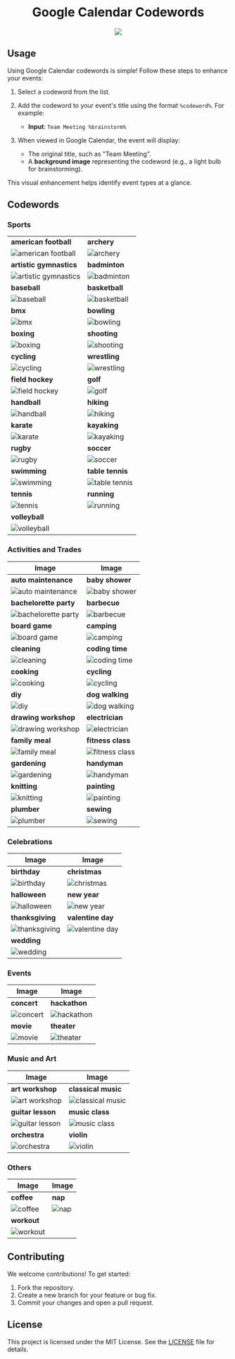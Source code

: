 <h1 align="center">Google Calendar Codewords</h1>
<p align="center">
  <img src=https://github.com/user-attachments/assets/444b12f8-2354-42c2-91bf-3b265969793f >
</p>

## Usage

Using Google Calendar codewords is simple! Follow these steps to enhance your events:

1. Select a codeword from the list.
2. Add the codeword to your event's title using the format `%codeword%`. For example:
   - **Input**: `Team Meeting %brainstorm%`

3. When viewed in Google Calendar, the event will display:
   - The original title, such as "Team Meeting".
   - A **background image** representing the codeword (e.g., a light bulb for brainstorming).

This visual enhancement helps identify event types at a glance.

## Codewords

### Sports

|                          |                          |
|-------------------------------|-------------------------------|
| **american football**         | **archery**                  |
| ![american football](https://ssl.gstatic.com/calendar/images/eventillustrations/v1/img_americanfootball_1x.jpg) | ![archery](https://ssl.gstatic.com/calendar/images/eventillustrations/v1/img_archery_1x.jpg) |
| **artistic gymnastics**       | **badminton**                |
| ![artistic gymnastics](https://ssl.gstatic.com/calendar/images/eventillustrations/v1/img_artisticgymnastics_1x.jpg) | ![badminton](https://ssl.gstatic.com/calendar/images/eventillustrations/v1/img_badminton_1x.jpg) |
| **baseball**                  | **basketball**               |
| ![baseball](https://ssl.gstatic.com/calendar/images/eventillustrations/v1/img_baseball_1x.jpg) | ![basketball](https://ssl.gstatic.com/calendar/images/eventillustrations/v1/img_basketball_1x.jpg) |
| **bmx**                       | **bowling**                  |
| ![bmx](https://ssl.gstatic.com/calendar/images/eventillustrations/v1/img_cyclingbmx_1x.jpg) | ![bowling](https://ssl.gstatic.com/calendar/images/eventillustrations/v1/img_bowling_1x.jpg) |
| **boxing**                    | **shooting**     |
| ![boxing](https://ssl.gstatic.com/calendar/images/eventillustrations/v1/img_boxing_1x.jpg) | ![shooting](https://ssl.gstatic.com/calendar/images/eventillustrations/v1/img_shooting_1x.jpg) |
| **cycling**                   | **wrestling**                |
| ![cycling](https://ssl.gstatic.com/calendar/images/eventillustrations/v1/img_cycling_1x.jpg) | ![wrestling](https://ssl.gstatic.com/calendar/images/eventillustrations/v1/img_wrestling_1x.jpg) |
| **field hockey**              | **golf**                     |
| ![field hockey](https://ssl.gstatic.com/calendar/images/eventillustrations/v1/img_fieldhockey_1x.jpg) | ![golf](https://ssl.gstatic.com/calendar/images/eventillustrations/v1/img_golf_1x.jpg) |
| **handball**                  | **hiking**                   |
| ![handball](https://ssl.gstatic.com/calendar/images/eventillustrations/v1/img_handball_1x.jpg) | ![hiking](https://ssl.gstatic.com/calendar/images/eventillustrations/v1/img_hiking_1x.jpg) |
| **karate**                    | **kayaking**                 |
| ![karate](https://ssl.gstatic.com/calendar/images/eventillustrations/v1/img_karate_1x.jpg) | ![kayaking](https://ssl.gstatic.com/calendar/images/eventillustrations/v1/img_kayaking_1x.jpg) |
| **rugby**                     | **soccer**                   |
| ![rugby](https://ssl.gstatic.com/calendar/images/eventillustrations/v1/img_rugbysevens_1x.jpg) | ![soccer](https://ssl.gstatic.com/calendar/images/eventillustrations/v1/img_soccer_1x.jpg) |
| **swimming**                  | **table tennis**             |
| ![swimming](https://ssl.gstatic.com/calendar/images/eventillustrations/v1/img_swimming_1x.jpg) | ![table tennis](https://ssl.gstatic.com/calendar/images/eventillustrations/v1/img_pingpong_1x.jpg) |
| **tennis**                    | **running**                  |
| ![tennis](https://ssl.gstatic.com/calendar/images/eventillustrations/v1/img_tennis_1x.jpg) | ![running](https://ssl.gstatic.com/calendar/images/eventillustrations/v1/img_running_1x.jpg) |
| **volleyball**                |
| ![volleyball](https://ssl.gstatic.com/calendar/images/eventillustrations/v1/img_volleyball_1x.jpg) |

### Activities and Trades

| Image                         | Image                         |
|-------------------------------|-------------------------------|
| **auto maintenance**          | **baby shower**               |
| ![auto maintenance](https://ssl.gstatic.com/calendar/images/eventillustrations/v1/img_autorepair_1x.jpg) | ![baby shower](https://ssl.gstatic.com/calendar/images/eventillustrations/v1/img_babyshower_1x.jpg) |
| **bachelorette party**        | **barbecue**                  |
| ![bachelorette party](https://ssl.gstatic.com/calendar/images/eventillustrations/v1/img_bachelorette_1x.jpg) | ![barbecue](https://ssl.gstatic.com/calendar/images/eventillustrations/v1/img_barbecue_1x.jpg) |
| **board game**                | **camping**                   |
| ![board game](https://ssl.gstatic.com/calendar/images/eventillustrations/v1/img_boardgames_1x.jpg) | ![camping](https://ssl.gstatic.com/calendar/images/eventillustrations/v1/img_camping_1x.jpg) |
| **cleaning**                  | **coding time**               |
| ![cleaning](https://ssl.gstatic.com/calendar/images/eventillustrations/v1/img_cleaning_1x.jpg) | ![coding time](https://ssl.gstatic.com/calendar/images/eventillustrations/v1/img_coding_1x.jpg) |
| **cooking**                   | **cycling**                   |
| ![cooking](https://ssl.gstatic.com/calendar/images/eventillustrations/v1/img_cooking_1x.jpg) | ![cycling](https://ssl.gstatic.com/calendar/images/eventillustrations/v1/img_cycling_1x.jpg) |
| **diy**                       | **dog walking**               |
| ![diy](https://ssl.gstatic.com/calendar/images/eventillustrations/v1/img_diy_1x.jpg) | ![dog walking](https://ssl.gstatic.com/calendar/images/eventillustrations/v1/img_dogwalking_1x.jpg) |
| **drawing workshop**          | **electrician**               |
| ![drawing workshop](https://ssl.gstatic.com/calendar/images/eventillustrations/v1/img_drawingworkshop_1x.jpg) | ![electrician](https://ssl.gstatic.com/calendar/images/eventillustrations/v1/img_electrician_1x.jpg) |
| **family meal**               | **fitness class**             |
| ![family meal](https://ssl.gstatic.com/calendar/images/eventillustrations/v1/img_familymeal_1x.jpg) | ![fitness class](https://ssl.gstatic.com/calendar/images/eventillustrations/v1/img_fitnessclass_1x.jpg) |
| **gardening**                 | **handyman**                  |
| ![gardening](https://ssl.gstatic.com/calendar/images/eventillustrations/v1/img_gardening_1x.jpg) | ![handyman](https://ssl.gstatic.com/calendar/images/eventillustrations/v1/img_handyman_1x.jpg) |
| **knitting**                  | **painting**                  |
| ![knitting](https://ssl.gstatic.com/calendar/images/eventillustrations/v1/img_knitting_1x.jpg) | ![painting](https://ssl.gstatic.com/calendar/images/eventillustrations/v1/img_painting_1x.jpg) |
| **plumber**                   | **sewing**                    |
| ![plumber](https://ssl.gstatic.com/calendar/images/eventillustrations/v1/img_plumber_1x.jpg) | ![sewing](https://ssl.gstatic.com/calendar/images/eventillustrations/v1/img_sewing_1x.jpg) |

### Celebrations

| Image                         | Image                         |
|-------------------------------|-------------------------------|
| **birthday**                  | **christmas**                 |
| ![birthday](https://ssl.gstatic.com/calendar/images/eventillustrations/v1/img_birthday_1x.jpg) | ![christmas](https://ssl.gstatic.com/calendar/images/eventillustrations/v1/img_christmas_1x.jpg) |
| **halloween**                 | **new year**                  |
| ![halloween](https://ssl.gstatic.com/calendar/images/eventillustrations/v1/img_halloween_1x.jpg) | ![new year](https://ssl.gstatic.com/calendar/images/eventillustrations/v1/img_newyear_1x.jpg) |
| **thanksgiving**              | **valentine day**             |
| ![thanksgiving](https://ssl.gstatic.com/calendar/images/eventillustrations/v1/img_thanksgiving_1x.jpg) | ![valentine day](https://ssl.gstatic.com/calendar/images/eventillustrations/v1/img_valentineday_1x.jpg) |
| **wedding**                   |                               |
| ![wedding](https://ssl.gstatic.com/calendar/images/eventillustrations/v1/img_wedding_1x.jpg) |                               |

### Events

| Image                         | Image                         |
|-------------------------------|-------------------------------|
| **concert**                   | **hackathon**                 |
| ![concert](https://ssl.gstatic.com/calendar/images/eventillustrations/v1/img_concert_1x.jpg) | ![hackathon](https://ssl.gstatic.com/calendar/images/eventillustrations/v1/img_code_1x.jpg) |
| **movie**                     | **theater**                   |
| ![movie](https://ssl.gstatic.com/calendar/images/eventillustrations/v1/img_movie_1x.jpg) | ![theater](https://ssl.gstatic.com/calendar/images/eventillustrations/v1/img_theater_1x.jpg) |

### Music and Art

| Image                         | Image                         |
|-------------------------------|-------------------------------|
| **art workshop**              | **classical music**           |
| ![art workshop](https://ssl.gstatic.com/calendar/images/eventillustrations/v1/img_art_1x.jpg) | ![classical music](https://ssl.gstatic.com/calendar/images/eventillustrations/v1/img_learninstrument_1x.jpg) |
| **guitar lesson**             | **music class**               |
| ![guitar lesson](https://ssl.gstatic.com/calendar/images/eventillustrations/v1/img_guitarlesson_1x.jpg) | ![music class](https://ssl.gstatic.com/calendar/images/eventillustrations/v1/img_musicclass_1x.jpg) |
| **orchestra**                 | **violin**                    |
| ![orchestra](https://ssl.gstatic.com/calendar/images/eventillustrations/v1/img_orchestra_1x.jpg) | ![violin](https://ssl.gstatic.com/calendar/images/eventillustrations/v1/img_violin_1x.jpg) |

### Others

| Image                         | Image                         |
|-------------------------------|-------------------------------|
| **coffee**                    | **nap**                       |
| ![coffee](https://ssl.gstatic.com/calendar/images/eventillustrations/v1/img_coffee_1x.jpg) | ![nap](https://ssl.gstatic.com/calendar/images/eventillustrations/v1/img_sleep_1x.jpg) |
| **workout**                   |                               |
| ![workout](https://ssl.gstatic.com/calendar/images/eventillustrations/v1/img_workout_1x.jpg) |                               |

## Contributing

We welcome contributions! To get started:

1. Fork the repository.
2. Create a new branch for your feature or bug fix.
3. Commit your changes and open a pull request.

## License

This project is licensed under the MIT License. See the [LICENSE](./LICENSE) file for details.
